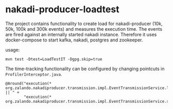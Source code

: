 # nakadi-producer-loadtest

The project contains functionality to create load for nakadi-producer (10k, 50k, 100k and 300k events) and measures 
the execution time. The events are fired against an internally started nakadi instance. Therefore it uses docker-compose
to start kafka, nakadi, postgres and zookeeper.

usage:
```
mvn test -Dtest=LoadTestIT -Dgpg.skip=true
```

The time-tracking functionality can be configured by changing pointcuts in `ProfilerInterceptor.java`.
```
@Around("execution(* org.zalando.nakadiproducer.transmission.impl.EventTransmissionService.lockSomeEvents(..)) || " +
        "execution(* org.zalando.nakadiproducer.transmission.impl.EventTransmissionService.sendEvents(..))")
```